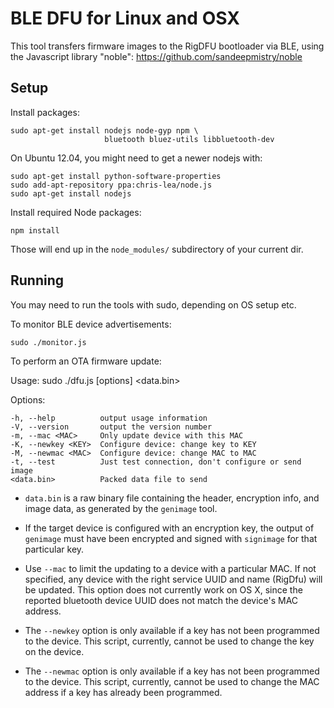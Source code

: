 BLE DFU for Linux and OSX
=========================

This tool transfers firmware images to the RigDFU bootloader via BLE,
using the Javascript library "noble":
  https://github.com/sandeepmistry/noble

Setup
-----

Install packages:

    sudo apt-get install nodejs node-gyp npm \
                         bluetooth bluez-utils libbluetooth-dev

On Ubuntu 12.04, you might need to get a newer nodejs with:

    sudo apt-get install python-software-properties
    sudo add-apt-repository ppa:chris-lea/node.js
    sudo apt-get install nodejs

Install required Node packages:

    npm install

Those will end up in the `node_modules/` subdirectory of your current dir.

Running
-------

You may need to run the tools with sudo, depending on OS setup etc.

To monitor BLE device advertisements:

    sudo ./monitor.js

To perform an OTA firmware update:

  Usage: sudo ./dfu.js [options] <data.bin>

  Options:

    -h, --help          output usage information
    -V, --version       output the version number
    -m, --mac <MAC>     Only update device with this MAC
    -K, --newkey <KEY>  Configure device: change key to KEY
    -M, --newmac <MAC>  Configure device: change MAC to MAC
    -t, --test          Just test connection, don't configure or send image
    <data.bin>          Packed data file to send

* `data.bin` is a raw binary file containing the header, encryption
   info, and image data, as generated by the `genimage` tool.

* If the target device is configured with an encryption key, the output
  of `genimage` must have been encrypted and signed with `signimage`
  for that particular key.

* Use `--mac` to limit the updating to a device with a particular MAC.
  If not specified, any device with the right service UUID and name
  (RigDfu) will be updated.  This option does not currently work on
  OS X, since the reported bluetooth device UUID does not match the
  device's MAC address.

* The `--newkey` option is only available if a key has not been
  programmed to the device.  This script, currently, cannot be
  used to change the key on the device.

* The `--newmac` option is only available if a key has not been
  programmed to the device.  This script, currently, cannot be
  used to change the MAC address if a key has already been
  programmed.
